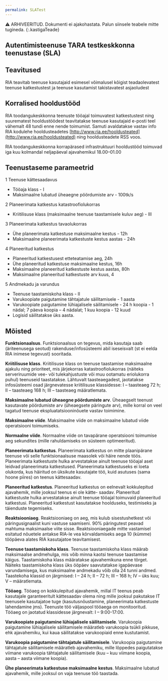 ```yaml
---
permalink: SLATest
---
```


&#9888; ARHIVEERITUD. Dokumenti ei ajakohastata. Palun siinsele teabele mitte tugineda.
{:.kastigaTeade}

## Autentimisteenuse TARA testkeskkonna teenustase (SLA)                          

## Teavitused

RIA teavitab teenuse kasutajaid esimesel võimalusel kõigist teadaolevatest teenuse katkestustest ja teenuse kasutamist takistavatest asjaoludest

## Korralised hooldustööd

RIA toodangukeskkonna teenuste tööajal toimuvatest katkestustest ning suurematest hooldustöödest teavitatakse teenuse kasutajaid e-posti teel vähemalt 48 tundi enne nende toimumist. Samuti avaldatakse vastav info RIA kodulehe hooldusteadetes [http://www.ria.ee/hooldusteated](http://www.ria.ee/hooldusteated) ning hooldusteadete RSS voos.

RIA toodangukeskkonna korrapärased infrastruktuuri hooldustööd toimuvad iga kuu kolmandal neljapäeval ajavahemikul 18.00–01.00

## Teenustaseme parameetrid

1 Teenuse kättesaadavus
- Tööaja klass -  I
- Maksimaalne lubatud üheaegne pöördumiste arv - 100tk/s

2 Planeerimata katkestus katastroofiolukorras
- Kriitilisuse klass (maksimaalne teenuse taastamisele kuluv aeg) - III

3 Planeerimata katkestus tavaolukorras
- Ühe planeerimata katkestuse maksimaalne kestus - 12h
- Maksimaalne planeerimata katkestuste kestus aastas - 24h

4 Planeeritud katkestus
- Planeeritud katkestusest etteteatamise aeg, 24h
- Ühe planeeritud katkestuse maksimaalne kestus, 16h
- Maksimaalne planeeritud katkestuste kestus aastas, 80h
- Maksimaalne planeeritud katkestuste arv kuus, 4

5 Andmekadu ja varundus
- Teenuse taastamiskoha klass - II
- Varukoopiate paigutamine tähtajatule säilitamisele - 1 aasta
- Varukoopiate paigutamine lühiajalisele säilitamisele - 24 h koopia - 1 nädal; 7 päeva koopia – 4 nädalat; 1 kuu koopia - 12 kuud
- Logisid säilitatakse üks aasta.

## Mõisted

**Funktsionaalsus**. Funktsionaalsus on tegevus, mida kasutaja saab (äriteenusega seotud) rakenduse/infosüsteemi abil iseseisvalt (st ei eelda RIA inimese tegevust) sooritada.

**Kriitilisuse klass**. Kriitilisuse klass on teenuse taastamise maksimaalne ajakulu ning prioriteet, mis järjekorras katastroofiolukorras (näiteks serveriruumide vee- või tulekahjustuste või muu ootamatu eriolukorra puhul) teenuseid taastatakse.  Lähtuvalt taasteaegadest, jaotatakse infosüsteemi osad järgnevatesse kriitilisuse klassidesse: I – taasteaeg 72 h; II – taasteaeg 168 h; III – taasteaeg määratlemata.

**Maksimaalne lubatud üheaegne pöördumiste arv**. Üheaegselt teenust kasutavate pöördumiste arv (üheaegsete päringute arv), mille korral on veel tagatud teenuse ekspluatatsiooninõuete vastav toimimine.

**Maksimaalne viide**. Maksimaalne viide on maksimaalne lubatud viide operatsiooni toimumiseks.

**Normaalne viide**. Normaalne viide on tavapärane operatsiooni toimumise aeg sekundites (mille rahuldamiseks on süsteem optimeeritud).

**Planeerimata katkestus**. Planeerimata katkestus on mitte plaanipärane teenuse või selle funktsionaalsuse maasolek või häire nende töös. Planeerimata katkestuste hulka arvestatakse ainult teenuse tööajal aset leidvad planeerimata katkestused. Planeerimata katkestuseks ei loeta olukorda, kus häiritud on üksikute kasutajate töö, kuid asutuses (sama hoone piires) on teenus kättesaadav.

**Planeeritud katkestus**. Planeeritud katkestus on eelnevalt kokkulepitud ajavahemik, mille jooksul teenus ei ole kätte- saadav. Planeeritud katkestuste hulka arvestatakse  ainult teenuse tööajal toimuvaid planeeritud katkestusi. Planeeritud katkestust kasutatakse hoolduseks, testimiseks ja täienduste tegemiseks.

**Reaktsiooniaeg**. Reaktsiooniaeg on aeg, mis kulub sisestushetkest või päringusignaalist kuni vastuse saamiseni. 90% päringutest peavad mahtuma maksimaalse viite sisse. Reaktsiooniaegade mitte vastamisel esitatud nõuetele antakse RIA-le vea kõrvaldamiseks aega 10 (kümme) tööpäeva alates RIA kasutajatoe teavitamisest.

**Teenuse taastamiskoha klass**. Teenuse taastamiskoha klass määrab maksimaalse andmehulga, mis võib minna kaotsi teenuse taastamise käigus. Taastamiskoha klass määratakse ajavahemikuna enne tõrget. Näiteks taastamiskoha klass üks ööpäev saavutatakse igapäevase varundamisega, kus maksimaalne andmekadu võib olla 24 tunni andmed. Taastekoha klassid on järgmised: I – 24 h; II – 72 h; III – 168 h; IV – üks kuu; V – määratlemata.

**Tööaeg**. Tööaeg on kokkulepitud ajavahemik, millal IT teenus peab kasutajale garanteeritult kättesaadav olema ning mille jooksul pakutakse IT teenusele kasutajatoe tuge (kasutusnõustamine, planeerimata katkestuste lahendamine jms). Teenuste töö väljaspool tööaega on monitooritud. Tööaeg on jaotatud klassidesse järgnevalt: I – 9:00-17:00.

**Varukoopiate paigutamine lühiajalisele säilitamisele**. Varukoopia paigutamine lühiajalisele säilitamisele määratleb varukoopia tsükli pikkuse, ehk ajavahemiku, kui kaua säilitatakse varukoopiaid enne kustutamist.

**Varukoopia paigutamine tähtajatule säilitamisele**. Varukoopia paigutamine tähtajatule säilitamisele määratleb ajavahemiku, mille lõppedes paigutatakse viimane varukoopia tähtajatule säilitamisele (kuu – kuu viimane koopia, aasta – aasta viimane koopia).

**Ühe planeerimata katkestuse maksimaalne kestus**. Maksimaalne lubatud ajavahemik, mille jooksul on vaja teenuse töö taastada.

